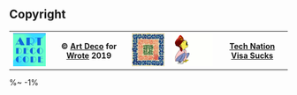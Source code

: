 <!-- ## TODO

- [ ] Add a new item to the todo list. -->

## Copyright

<table>
<tr>
  <th>
    <a href="https://artd.eco">
      <img src="https://github.com/wrote/wrote/raw/master/images/artdeco.png" alt="Art Deco">
    </a>
  </th>
  <th>&copy; <a href="https://artd.eco">Art Deco</a> for <a href="https://wrote.cc">Wrote</a> 2019</th>
  <th>
    <a href="https://wrote.cc">
      <img src="https://github.com/wrote/wrote/raw/master/images/wrote.jpeg" alt="Wrote Library">
    </a>
  </th>
  <th>
    <a href="https://www.technation.sucks" title="Tech Nation Visa">
      <img src="https://github.com/wrote/wrote/raw/master/images/technation.gif" alt="Tech Nation Visa">
    </a>
  </th>
  <th>
    <a href="https://www.technation.sucks">Tech Nation Visa Sucks</a>
  </th>
</tr>
</table>

%~ -1%
